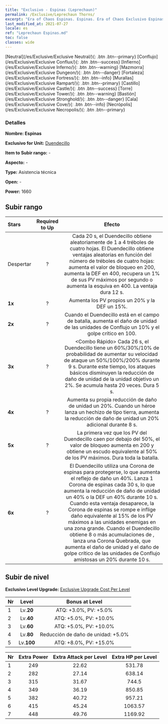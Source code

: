 ```yaml
---
title: "Exclusivo - Espinas (Leprechaun)"
permalink: /Exclusive/Leprechaun Thorns/
excerpt: "Era of Chaos Espinas. Espinas. Era of Chaos Exclusivo Espinas. Duendecillo Exclusivo."
last_modified_at: 2021-07-27
locale: es
ref: "Leprechaun Espinas.md"
toc: false
classes: wide
---
```

 [Neutral](/es/Exclusive/Exclusive Neutral/){: .btn .btn--primary} [Conflujo](/es/Exclusive/Exclusive Conflux/){: .btn .btn--success} [Infierno](/es/Exclusive/Exclusive Inferno/){: .btn .btn--warning} [Mazmorra](/es/Exclusive/Exclusive Dungeon/){: .btn .btn--danger} [Fortaleza](/es/Exclusive/Exclusive Fortress/){: .btn .btn--info} [Murallas](/es/Exclusive/Exclusive Rampart/){: .btn .btn--primary} [Castillo](/es/Exclusive/Exclusive Castle/){: .btn .btn--success} [Torre](/es/Exclusive/Exclusive Tower/){: .btn .btn--warning} [Bastión](/es/Exclusive/Exclusive Stronghold/){: .btn .btn--danger} [Cala](/es/Exclusive/Exclusive Cove/){: .btn .btn--info} [Necrópolis](/es/Exclusive/Exclusive Necropolis/){: .btn .btn--primary} 

### Detalles
 **Nombre: Espinas** 

 **Exclusivo for Unit:** [Duendecillo](/es/units/Leprechaun/) 

 **Item to Subir rango:** -

 **Aspecto:** -

 **Type:** Asistencia técnica

 **Open:** -

 **Power:** 1660

## Subir rango

  |     Stars    |  Required to Up | Efecto |
  |:-------------|:---------------:|:---------------:|
  |  Despertar  | ? | <Dama de la Suerte> Cada 20 s, el Duendecillo obtiene aleatoriamente de 1 a 4 tréboles de cuatro hojas. El Duendecillo obtiene ventajas aleatorias en función del número de tréboles de cuatro hojas: aumenta el valor de bloqueo en 200, aumenta la DEF en 400, recupera un 1% de sus PV máximos por segundo o aumenta la esquiva en 400. La ventaja dura 12 s. |
  | **1x** <i class="fas fa-star"/> | ? | Aumenta los PV propios un 20% y la DEF un 15%. |
  | **2x** <i class="fas fa-star"/> | ? | Cuando el Duendecillo está en el campo de batalla, aumenta el daño de unidad de las unidades de Conflujo un 10% y el golpe crítico en 100. |
  | **3x** <i class="fas fa-star"/> | ? | <Combo Rápido> Cada 26 s, el Duendecillo tiene un 60%/30%/10% de probabilidad de aumentar su velocidad de ataque un 50%/100%/200% durante 9 s. Durante este tiempo, los ataques básicos disminuyen la reducción de daño de unidad de la unidad objetivo un 2%. Se acumula hasta 20 veces. Dura 5 s. |
  | **4x** <i class="fas fa-star"/> | ? | Aumenta su propia reducción de daño de unidad un 20%. Cuando un héroe lanza un hechizo de tipo tierra, aumenta la reducción de daño de unidad un 20% adicional durante 8 s. |
  | **5x** <i class="fas fa-star"/> | ? | La primera vez que los PV del Duendecillo caen por debajo del 50%, el valor de bloqueo aumenta en 200 y obtiene un escudo equivalente al 50% de los PV máximos. Dura toda la batalla. |
  | **6x** <i class="fas fa-star"/> | ? | <Corona de espinas> El Duendecillo utiliza una Corona de espinas para protegerse, lo que aumenta el reflejo de daño un 40%. Lanza 1 Corona de espinas cada 30 s, lo que aumenta la reducción de daño de unidad un 40% o la DEF un 40% durante 10 s. Cuando esta ventaja desaparece, la Corona de espinas se rompe e inflige daño equivalente al 15% de los PV máximos a las unidades enemigas en una zona grande. Cuando el Duendecillo obtiene 8 o más acumulaciones de <Fortuna>, lanza una Corona Quebrada, que aumenta el daño de unidad y el daño de golpe crítico de las unidades de Conflujo amistosas un 20% durante 10 s. |


## Subir de nivel
 **Exclusivo Level Upgrade:** [Exclusive Upgrade Cost Per Level](/Exclusive/ExclusiveUpgradeCostPerLevel/)

  |  Nr  |   Level  | Bonus at Level |
  |:-----|:--------:|:--------------:|
  | 1 | Lv.**20** | ATQ: +3.0%, PV: +5.0% |
  | 2 | Lv.**40** | ATQ: +5.0%, PV: +10.0% |
  | 3 | Lv.**60** | ATQ: +5.0%, PV: +10.0% |
  | 4 | Lv.**80** | Reducción de daño de unidad: +5.0% |
  | 5 | Lv.**100** | ATQ: +8.0%, PV: +15.0% |


  |  Nr  |  Extra Power | Extra Attack per Level | Extra HP per Level |
  |:-----|:--------:|:--------:|:--------:|
  | 1 | 249 | 22.62 | 531.78 |
  | 2 | 282 | 27.14 | 638.14 |
  | 3 | 315 | 31.67 | 744.5 |
  | 4 | 349 | 36.19 | 850.85 |
  | 5 | 382 | 40.72 | 957.21 |
  | 6 | 415 | 45.24 | 1063.57 |
  | 7 | 448 | 49.76 | 1169.92 |


